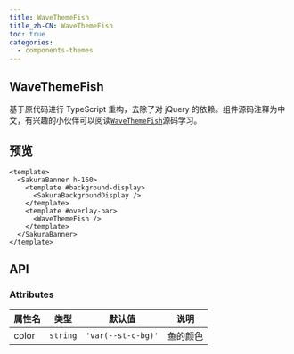 ```yaml
---
title: WaveThemeFish
title_zh-CN: WaveThemeFish
toc: true
categories:
  - components-themes
---
```


## WaveThemeFish

基于原代码进行 TypeScript 重构，去除了对 jQuery 的依赖。组件源码注释为中文，有兴趣的小伙伴可以阅读[`WaveThemeFish`](https://github.com/WRXinYue/valaxy-theme-sakura/blob/main/theme/components/themes/WaveThemeFish.vue)源码学习。

## 预览

<WaveThemeFishPG />

```vue
<template>
  <SakuraBanner h-160>
    <template #background-display>
      <SakuraBackgroundDisplay />
    </template>
    <template #overlay-bar>
      <WaveThemeFish />
    </template>
  </SakuraBanner>
</template>
```

## API

### Attributes

| 属性名 | 类型 | 默认值 | 说明 |
| ---- | ---- | ---- | ---- |
| color | `string` | `'var(--st-c-bg)'` | 鱼的颜色 |
